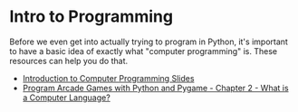 # Intro to Programming

Before we even get into actually trying to program in Python,
it's important to have a basic idea of exactly what
"computer programming" is.  These resources can help
you do that.

- [Introduction to Computer Programming Slides](https://docs.google.com/presentation/d/1T6YXsABtYFm8ns0EIRtu6bn-15qvDZa4i78wCeIgIik/)
- [Program Arcade Games with Python and Pygame - Chapter 2 - What is a Computer Language?](http://programarcadegames.com/index.php?lang=en&chapter=what_is_a_computer_language)

